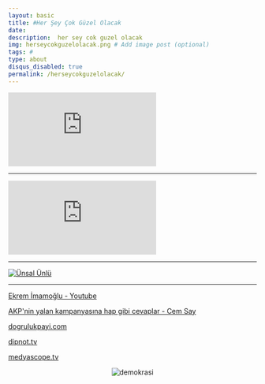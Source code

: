 ```yaml
---
layout: basic
title: #Her Şey Çok Güzel Olacak
date: 
description:  her sey cok guzel olacak
img: herseycokguzelolacak.png # Add image post (optional)
tags: # 
type: about
disqus_disabled: true
permalink: /herseycokguzelolacak/
---
```

<div class="container-youtube">
<iframe src="https://www.youtube.com/embed/wpeD_cimUs0" 
frameborder="0" allowfullscreen class="video"></iframe>
</div>

***

<div class="container-youtube">
<iframe src="https://www.youtube.com/embed/XOS0b9l5nH8" 
frameborder="0" allowfullscreen class="video"></iframe>
</div>

***

[![Ünsal Ünlü]({{site.baseurl}}/assets/img/unsalunlu.png)](https://www.youtube.com/channel/UCzJMy0X4vYivbZHkNccpPhQ/featured)

***


[Ekrem İmamoğlu  -  Youtube](https://www.youtube.com/user/ekremimamolu/videos)


[AKP'nin yalan kampanyasına hap gibi cevaplar - Cem Say](https://odatv.com/akpnin-yalan-kampanyasina-hap-gibi-cevaplar-12051946.html)

[dogrulukpayi.com](https://www.dogrulukpayi.com/)

[dipnot.tv](https://dipnot.tv/)

[medyascope.tv](https://medyascope.tv/)

<center>

![demokrasi](https://pbs.twimg.com/media/D63O3fBXoAAZzIq.jpg)

</center>